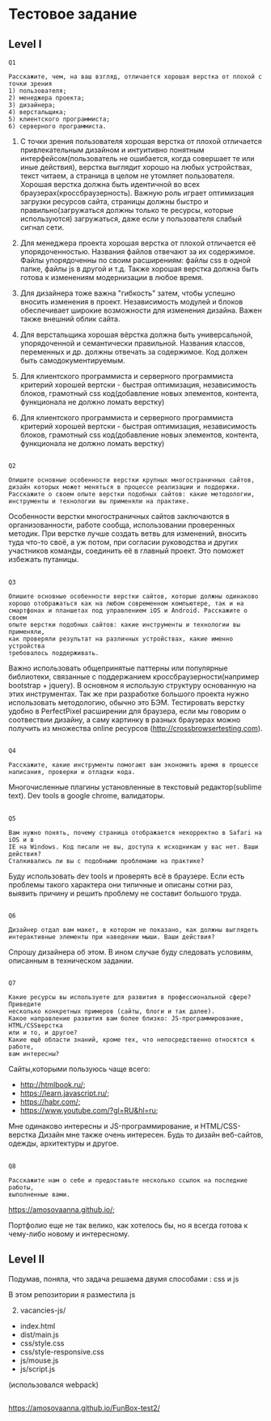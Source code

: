 # Тестовое задание

## Level I

```
Q1

Расскажите, чем, на ваш взгляд, отличается хорошая верстка от плохой с точки зрения 
1) пользователя; 
2) менеджера проекта; 
3) дизайнера; 
4) верстальщика; 
5) клиентского программиста; 
6) серверного программиста.
```
1) С точки зрения пользователя хорошая верстка от плохой отличается привлекательным дизайном и интуитивно понятным интерфейсом(пользователь не ошибается, когда совершает те или иные действия), верстка выглядит хорошо на любых устройствах, текст читаем, а страница в целом не утомляет пользователя.
Хорошая верстка должна быть идентичной во всех браузерах(кроссбраузерность).
Важную роль играет оптимизация загрузки ресурсов сайта, страницы должны быстро и правильно(загружаться должны только те ресурсы, которые используются) загружаться, даже если у пользователя слабый сигнал сети. 

2) Для менеджера проекта хорошая верстка от плохой отличается её упорядоченностью. 
Названия файлов отвечают за их содержимое. 
Файлы упорядоченны по своим расширениям: файлы css в одной папке, файлы js в другой и т.д. 
Также хорошая верстка должна быть готова к изменениям модернизации в любое время.

3) Для дизайнера тоже важна "гибкость" затем, чтобы успешно вносить изменения в проект. Независимость модулей и блоков обеспечивает широкие возможности для изменения дизайна.
Важен также внешний облик сайта. 

4) Для верстальщика хорошая вёрстка должна быть универсальной, упорядоченной и семантически правильной. 
Названия классов, переменных и др. должны отвечать за содержимое. Код должен быть самодокументируемым.

5) Для клиентского программиста и серверного программиста критерий хорошей вертски - быстрая оптимизация, независимость блоков, грамотный css код(добавление новых элементов, контента, функционала не должно ломать верстку) 

6) Для клиентского программиста и серверного программиста критерий хорошей вертски - быстрая оптимизация, независимость блоков, грамотный css код(добавление новых элементов, контента, функционала не должно ломать верстку) 

##

```
Q2

Опишите основные особенности верстки крупных многостраничных сайтов,
дизайн которых может меняться в процессе реализации и поддержки.
Расскажите о своем опыте верстки подобных сайтов: какие методологии,
инструменты и технологии вы применяли на практике. 
```
Особенности верстки многостраничных сайтов заключаются в организованности, работе сообща, использовании проверенных методик. 
При верстке лучше создать ветвь для изменений, вносить туда что-то своё, а уж потом, при согласии руководства и других участников команды, соединить её в главный проект. Это поможет избежать путаницы. 

##

```
Q3

Опишите основные особенности верстки сайтов, которые должны одинаково
хорошо отображаться как на любом современном компьютере, так и на
смартфонах и планшетах под управлением iOS и Android. Расскажите о своем
опыте верстки подобных сайтов: какие инструменты и технологии вы применяли,
как проверяли результат на различных устройствах, какие именно устройства
требовалось поддерживать. 
```
Важно использовать общепринятые паттерны или популярные библиотеки, связанные с поддержанием кроссбраузерности(например bootstrap + jquery). В основном я использую структуру основанную на этих инструментах. Так же при разработке большого проекта нужно использовать методологию, обычно это БЭМ. Тестировать верстку удобно в PerfectPixel расширении для браузера, если мы говорим о соотвествии дизайну, а саму картинку в разных браузерах можно получить из множества online ресурсов (<http://crossbrowsertesting.com>).

##

```
Q4

Расскажите, какие инструменты помогают вам экономить время в процессе
написания, проверки и отладки кода. 
```
Многочисленные плагины установленные в текстовый редактор(sublime text). Dev tools в google chrome, валидаторы.

##

```
Q5

Вам нужно понять, почему страница отображается некорректно в Safari на iOS и в
IE на Windows. Код писали не вы, доступа к исходникам у вас нет. Ваши действия?
Сталкивались ли вы с подобными проблемами на практике? 
```
Буду использовать dev tools и проверять всё в браузере. Если есть проблемы
такого характера
они типичные и описаны сотни раз, выявить причину и решить проблему не составит большого труда.

##

```
Q6

Дизайнер отдал вам макет, в котором не показано, как должны выглядеть
интерактивные элементы при наведении мыши. Ваши действия?
```
Спрошу дизайнера об этом.
В ином случае буду следовать условиям, описанным в техническом задании.

##

```
Q7

Какие ресурсы вы используете для развития в профессиональной сфере? Приведите
несколько конкретных примеров (сайты, блоги и так далее).
Какое направление развития вам более близко: JS-программирование, HTML/CSSверстка
или и то, и другое?
Какие ещё области знаний, кроме тех, что непосредственно относятся к работе,
вам интересны? 
```
Сайты,которыми пользуюсь чаще всего: 
* <http://htmlbook.ru/>; 
* <https://learn.javascript.ru/>; 
* <https://habr.com/>; 
* <https://www.youtube.com/?gl=RU&hl=ru>; 

Мне одинаково интересны и JS-программирование, и HTML/CSS- верстка 
Дизайн мне также очень интересен. Будь то дизайн веб-сайтов, одежды, архитектуры и другое. 

##

```
Q8

Расскажите нам о себе и предоставьте несколько ссылок на последние работы,
выполненные вами. 
```
<https://amosovaanna.github.io/>; 

Портфолио еще не так велико, как хотелось бы,
но я всегда готова к чему-либо новому и интересному.

##

## Level II

Подумав, поняла, что задача решаема двумя способами : css и js

В этом репозитории я разместила js

2. vacancies-js/
* index.html
* dist/main.js
* css/style.css 
* css/style-responsive.css
* js/mouse.js
* js/script.js

(использовался webpack)

##

<https://amosovaanna.github.io/FunBox-test2/>

##
